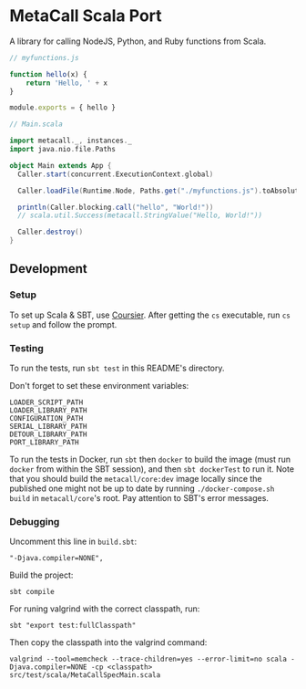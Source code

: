 # MetaCall Scala Port

A library for calling NodeJS, Python, and Ruby functions from Scala.

```js
// myfunctions.js

function hello(x) {
    return 'Hello, ' + x
}

module.exports = { hello }
```
```scala
// Main.scala

import metacall._, instances._
import java.nio.file.Paths

object Main extends App {
  Caller.start(concurrent.ExecutionContext.global)

  Caller.loadFile(Runtime.Node, Paths.get("./myfunctions.js").toAbsolutePath.toString)

  println(Caller.blocking.call("hello", "World!")) 
  // scala.util.Success(metacall.StringValue("Hello, World!"))

  Caller.destroy()
}
```

## Development
### Setup

To set up Scala & SBT, use [Coursier](https://get-coursier.io/docs/cli-installation). After getting the `cs` executable, run `cs setup` and follow the prompt.

### Testing

To run the tests, run `sbt test` in this README's directory.

Don't forget to set these environment variables:
```
LOADER_SCRIPT_PATH
LOADER_LIBRARY_PATH
CONFIGURATION_PATH
SERIAL_LIBRARY_PATH
DETOUR_LIBRARY_PATH
PORT_LIBRARY_PATH
```

To run the tests in Docker, run `sbt` then `docker` to build the image (must run `docker` from within the SBT session), and then `sbt dockerTest` to run it. Note that you should build the `metacall/core:dev` image locally since the published one might not be up to date by running `./docker-compose.sh build` in `metacall/core`'s root. Pay attention to SBT's error messages.

### Debugging

Uncomment this line in `build.sbt`:
```
"-Djava.compiler=NONE",
```

Build the project:
```
sbt compile
```

For runing valgrind with the correct classpath, run:
```
sbt "export test:fullClasspath"
```

Then copy the classpath into the valgrind command:
```
valgrind --tool=memcheck --trace-children=yes --error-limit=no scala -Djava.compiler=NONE -cp <classpath> src/test/scala/MetaCallSpecMain.scala
```
